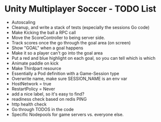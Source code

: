 # Unity Multiplayer Soccer - TODO List

- Autoscaling
- Cleanup, and write a stack of tests (especially the sessions Go code)
- Make Kicking the ball a RPC call
- Move the ScoreController to being server side.
- Track scores once the go through the goal area (on screen)
- Show "GOAL" when a goal happens
- Make it so a player can't go into the goal area
- Put a red and blue highlight on each goal, so you can tell which is which
- Animate paddle on kick
- Make Thirdpart resource
 - Essentially a Pod definition with a Game-Session type
 - Overwrite name, make sure SESSION_NAME is an env var
 - HostNetwork = true
 - RestartPolicy = Never
 - add a nice label, so it's easy to find?
- readiness check based on redis PING
- http health check
- Go through TODOS in the code
- Specific Nodepools for game servers vs. everyone else.
